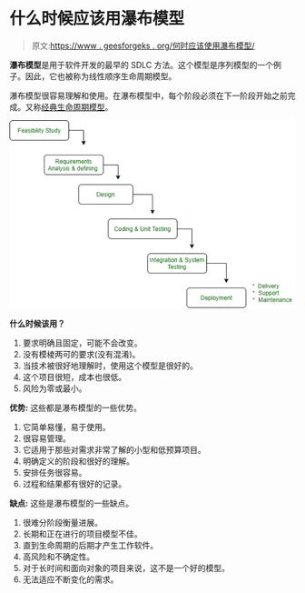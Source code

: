 # 什么时候应该用瀑布模型

> 原文:[https://www . geesforgeks . org/何时应该使用瀑布模型/](https://www.geeksforgeeks.org/when-should-you-use-waterfall-model/)

**瀑布模型**是用于软件开发的最早的 SDLC 方法。这个模型是序列模型的一个例子。因此，它也被称为线性顺序生命周期模型。

瀑布模型很容易理解和使用。在瀑布模型中，每个阶段必须在下一阶段开始之前完成。又称[经典生命周期模型](https://www.geeksforgeeks.org/software-engineering-classical-waterfall-model/)。

![](img/507354e35e60267c65a76c616c4699f2.png)

**什么时候该用？**

1.  要求明确且固定，可能不会改变。
2.  没有模棱两可的要求(没有混淆)。
3.  当技术被很好地理解时，使用这个模型是很好的。
4.  这个项目很短，成本也很低。
5.  风险为零或最小。

**优势:**
这些都是瀑布模型的一些优势。

1.  它简单易懂，易于使用。
2.  很容易管理。
3.  它适用于那些对需求非常了解的小型和低预算项目。
4.  明确定义的阶段和很好的理解。
5.  安排任务很容易。
6.  过程和结果都有很好的记录。

**缺点:**
这些是瀑布模型的一些缺点。

1.  很难分阶段衡量进展。
2.  长期和正在进行的项目模型不佳。
3.  直到生命周期的后期才产生工作软件。
4.  高风险和不确定性。
5.  对于长时间和面向对象的项目来说，这不是一个好的模型。
6.  无法适应不断变化的需求。